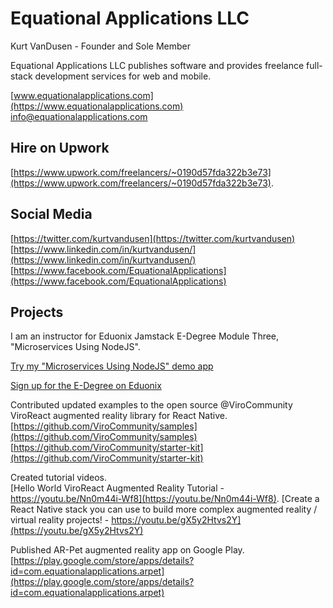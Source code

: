 # Equational Applications LLC
Kurt VanDusen - Founder and Sole Member

Equational Applications LLC publishes software and provides freelance full-stack development services for web and mobile.  

[www.equationalapplications.com](https://www.equationalapplications.com)  
[info@equationalapplications.com](mailto:info@equationalapplications.com)

## Hire on Upwork
[https://www.upwork.com/freelancers/~0190d57fda322b3e73](https://www.upwork.com/freelancers/~0190d57fda322b3e73). 

## Social Media  
[https://twitter.com/kurtvandusen](https://twitter.com/kurtvandusen)  
[https://www.linkedin.com/in/kurtvandusen/](https://www.linkedin.com/in/kurtvandusen/)  
[https://www.facebook.com/EquationalApplications](https://www.facebook.com/EquationalApplications)  

## Projects  
I am an instructor for Eduonix Jamstack E-Degree Module Three, "Microservices Using NodeJS".

[Try my "Microservices Using NodeJS" demo app](https://github.com/equationalapplications/BirdSquawk-App)

[Sign up for the E-Degree on Eduonix](https://www.eduonix.com/jamstack-development-edegree)

Contributed updated examples to the open source @ViroCommunity ViroReact augmented reality library for React Native.   
[https://github.com/ViroCommunity/samples](https://github.com/ViroCommunity/samples)  
[https://github.com/ViroCommunity/starter-kit](https://github.com/ViroCommunity/starter-kit)

Created tutorial videos.  
[Hello World ViroReact Augmented Reality Tutorial - https://youtu.be/Nn0m44i-Wf8](https://youtu.be/Nn0m44i-Wf8).
[Create a React Native stack you can use to build more complex augmented reality / virtual reality projects! - https://youtu.be/gX5y2Htvs2Y](https://youtu.be/gX5y2Htvs2Y)

Published AR-Pet augmented reality app on Google Play.  
[https://play.google.com/store/apps/details?id=com.equationalapplications.arpet](https://play.google.com/store/apps/details?id=com.equationalapplications.arpet)
